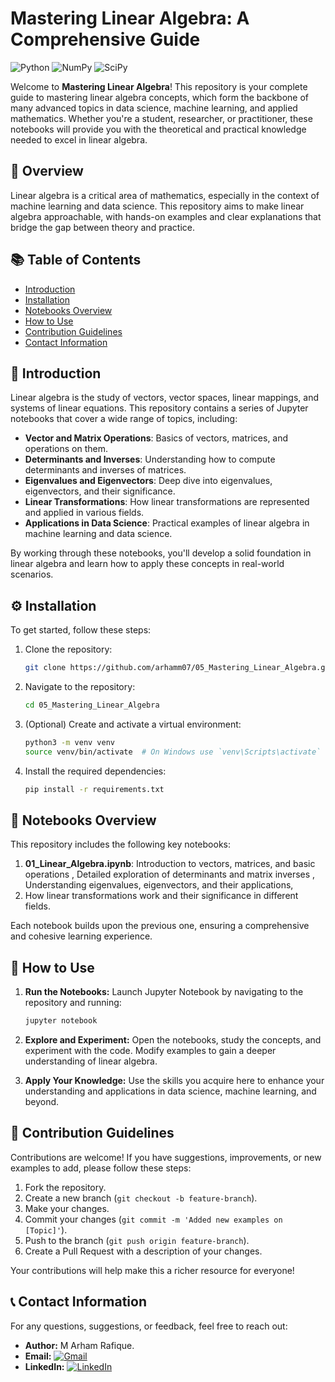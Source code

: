 
# Mastering Linear Algebra: A Comprehensive Guide

![Python](https://img.shields.io/badge/Python-v3.7%2B-brightgreen)
![NumPy](https://img.shields.io/badge/NumPy-v1.19.0%2B-blue)
![SciPy](https://img.shields.io/badge/SciPy-v1.5.0%2B-orange)

Welcome to **Mastering Linear Algebra**! This repository is your complete guide to mastering linear algebra concepts, which form the backbone of many advanced topics in data science, machine learning, and applied mathematics. Whether you're a student, researcher, or practitioner, these notebooks will provide you with the theoretical and practical knowledge needed to excel in linear algebra.

## 🌟 Overview

Linear algebra is a critical area of mathematics, especially in the context of machine learning and data science. This repository aims to make linear algebra approachable, with hands-on examples and clear explanations that bridge the gap between theory and practice.

## 📚 Table of Contents
- [Introduction](#introduction)
- [Installation](#installation)
- [Notebooks Overview](#notebooks-overview)
- [How to Use](#how-to-use)
- [Contribution Guidelines](#contribution-guidelines)
- [Contact Information](#contact-information)

## 📝 Introduction

Linear algebra is the study of vectors, vector spaces, linear mappings, and systems of linear equations. This repository contains a series of Jupyter notebooks that cover a wide range of topics, including:

- **Vector and Matrix Operations**: Basics of vectors, matrices, and operations on them.
- **Determinants and Inverses**: Understanding how to compute determinants and inverses of matrices.
- **Eigenvalues and Eigenvectors**: Deep dive into eigenvalues, eigenvectors, and their significance.
- **Linear Transformations**: How linear transformations are represented and applied in various fields.
- **Applications in Data Science**: Practical examples of linear algebra in machine learning and data science.

By working through these notebooks, you'll develop a solid foundation in linear algebra and learn how to apply these concepts in real-world scenarios.

## ⚙️ Installation

To get started, follow these steps:

1. Clone the repository:
    ```bash
    git clone https://github.com/arhamm07/05_Mastering_Linear_Algebra.git
    ```

2. Navigate to the repository:
    ```bash
    cd 05_Mastering_Linear_Algebra
    ```

3. (Optional) Create and activate a virtual environment:
    ```bash
    python3 -m venv venv
    source venv/bin/activate  # On Windows use `venv\Scripts\activate`
    ```

4. Install the required dependencies:
    ```bash
    pip install -r requirements.txt
    ```

## 📄 Notebooks Overview

This repository includes the following key notebooks:

1. **01_Linear_Algebra.ipynb**: Introduction to vectors, matrices, and basic operations , Detailed exploration of determinants and matrix inverses , Understanding eigenvalues, eigenvectors, and their applications,
2. How linear transformations work and their significance in different fields.

Each notebook builds upon the previous one, ensuring a comprehensive and cohesive learning experience.

## 🚀 How to Use

1. **Run the Notebooks:** Launch Jupyter Notebook by navigating to the repository and running:
    ```bash
    jupyter notebook
    ```

2. **Explore and Experiment:** Open the notebooks, study the concepts, and experiment with the code. Modify examples to gain a deeper understanding of linear algebra.

3. **Apply Your Knowledge:** Use the skills you acquire here to enhance your understanding and applications in data science, machine learning, and beyond.

## 🤝 Contribution Guidelines

Contributions are welcome! If you have suggestions, improvements, or new examples to add, please follow these steps:

1. Fork the repository.
2. Create a new branch (`git checkout -b feature-branch`).
3. Make your changes.
4. Commit your changes (`git commit -m 'Added new examples on [Topic]'`).
5. Push to the branch (`git push origin feature-branch`).
6. Create a Pull Request with a description of your changes.

Your contributions will help make this a richer resource for everyone!

## 📞 Contact Information

For any questions, suggestions, or feedback, feel free to reach out:

- **Author:** M Arham Rafique.
- **Email:** [![Gmail](https://img.shields.io/badge/-arham7813@gmail.com-D14836?style=flat&logo=Gmail&logoColor=white)](mailto:arham7813@gmail.com)
- **LinkedIn:** [![LinkedIn](https://img.shields.io/badge/-Arham%20Rafique-blue?style=flat&logo=Linkedin&logoColor=white)](https://www.linkedin.com/in/arhamrafique007)
